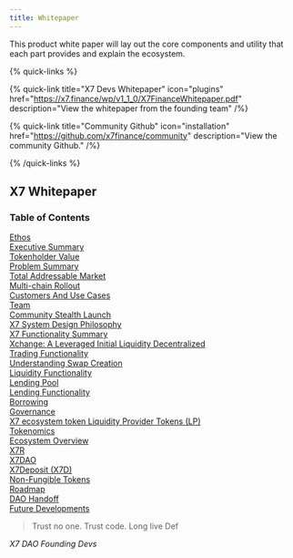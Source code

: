 ```yaml
---
title: Whitepaper
---
```


This product white paper will lay out the core components and utility that each part provides and explain the ecosystem.

{% quick-links %}

{% quick-link title="X7 Devs Whitepaper" icon="plugins" href="https://x7.finance/wp/v1_1_0/X7FinanceWhitepaper.pdf" description="View the whitepaper from the founding team" /%}

{% quick-link title="Community Github" icon="installation" href="https://github.com/x7finance/community" description="View the community Github." /%}

{% /quick-links %}

## X7 Whitepaper

### Table of Contents

[Ethos](/whitepaper/ethos)\
[Executive Summary](/whitepaper/executive-summary)\
[Tokenholder Value](/whitepaper/tokenholder-value)\
[Problem Summary](/whitepaper/problem-summary)\
[Total Addressable Market](/whitepaper/total-addressable-market)\
[Multi-chain Rollout](/whitepaper/multi-chain-rollout)\
[Customers And Use Cases](/whitepaper/customers-and-use-cases)\
[Team](/whitepaper/team)\
[Community Stealth Launch](/whitepaper/community-stealth-launch)\
[X7 System Design Philosophy](/whitepaper/x7-system-design-philosophy)\
[X7 Functionality Summary](/whitepaper/x7-functionality-summary)\
[Xchange: A Leveraged Initial Liquidity Decentralized](/whitepaper/xchange-a-leveraged-initial-liquidity-dex)\
[Trading Functionality](/whitepaper/trading-functionality)\
[Understanding Swap Creation](/whitepaper/understanding-swap-creation)\
[Liquidity Functionality](/whitepaper/liquidity-functionality)\
[Lending Pool](/whitepaper/lending-pool)\
[Lending Functionality](/whitepaper/lending-functionality)\
[Borrowing](/whitepaper/borrowing)\
[Governance](/whitepaper/governance)\
[X7 ecosystem token Liquidity Provider Tokens (LP)](/whitepaper/x7-ecosystem-token-liquidity-provider-tokens)\
[Tokenomics](/whitepaper/tokenomics)\
[Ecosystem Overview](/whitepaper/ecosystem-overview)\
[X7R](/whitepaper/x7r)\
[X7DAO](/whitepaper/x7dao)\
[X7Deposit (X7D)](/whitepaper/x7deposit)\
[Non-Fungible Tokens](/whitepaper/non-fungible-tokens)\
[Roadmap](/whitepaper/roadmap)\
[DAO Handoff](/whitepaper/dao-handoff)\
[Future Developments](/whitepaper/future-developments)

> Trust no one. Trust code. Long live Def

_X7 DAO Founding Devs_
